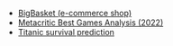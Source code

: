 - [BigBasket (e-commerce shop)](/BigBasket/big-basket.html)
- [Metacritic Best Games Analysis (2022)](/metacritic-best-games-analysis/data-analysis.html)
- [Titanic survival prediction](/titanic-survival-prediction/analysis.html)
